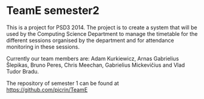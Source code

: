 TeamE semester2
===============
This is a project for PSD3 2014. The project is to create a system that will be used by the Computing Science Department to manage the timetable for the different sessions organised by the department and for attendance monitoring in these sessions.

Currently our team members are: Adam Kurkiewicz, Arnas Gabrielius Šlepikas, Bruno Peres, Chris Meechan, Gabrielius Mickevičius and Vlad Tudor Bradu.

The repository of semester 1 can be found at https://github.com/picrin/TeamE
